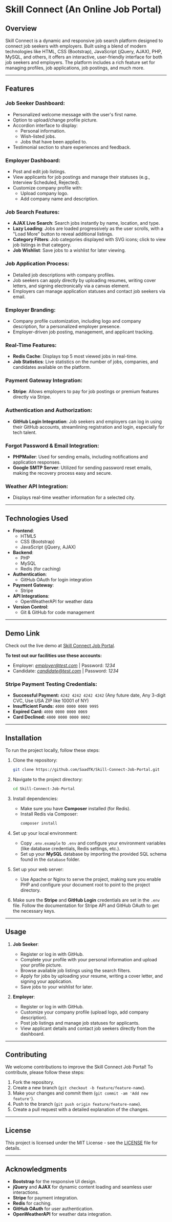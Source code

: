 
# Skill Connect (An Online Job Portal)

## Overview

Skill Connect is a dynamic and responsive job search platform designed to connect job seekers with employers. Built using a blend of modern technologies like HTML, CSS (Bootstrap), JavaScript (jQuery, AJAX), PHP, MySQL, and others, it offers an interactive, user-friendly interface for both job seekers and employers. The platform includes a rich feature set for managing profiles, job applications, job postings, and much more.

---

## Features

### **Job Seeker Dashboard**:
- Personalized welcome message with the user's first name.
- Option to upload/change profile picture.
- Accordion interface to display:
  - Personal information.
  - Wish-listed jobs.
  - Jobs that have been applied to.
- Testimonial section to share experiences and feedback.

### **Employer Dashboard**:
- Post and edit job listings.
- View applicants for job postings and manage their statuses (e.g., Interview Scheduled, Rejected).
- Customize company profile with:
  - Upload company logo.
  - Add company name and description.

### **Job Search Features**:
- **AJAX Live Search**: Search jobs instantly by name, location, and type.
- **Lazy Loading**: Jobs are loaded progressively as the user scrolls, with a "Load More" button to reveal additional listings.
- **Category Filters**: Job categories displayed with SVG icons; click to view job listings in that category.
- **Job Wishlist**: Save jobs to a wishlist for later viewing.

### **Job Application Process**:
- Detailed job descriptions with company profiles.
- Job seekers can apply directly by uploading resumes, writing cover letters, and signing electronically via a canvas element.
- Employers can manage application statuses and contact job seekers via email.

### **Employer Branding**:
- Company profile customization, including logo and company description, for a personalized employer presence.
- Employer-driven job posting, management, and applicant tracking.

### **Real-Time Features**:
- **Redis Cache**: Displays top 5 most viewed jobs in real-time.
- **Job Statistics**: Live statistics on the number of jobs, companies, and candidates available on the platform.

### **Payment Gateway Integration**:
- **Stripe**: Allows employers to pay for job postings or premium features directly via Stripe.

### **Authentication and Authorization**:
- **GitHub Login Integration**: Job seekers and employers can log in using their GitHub accounts, streamlining registration and login, especially for tech talent.

### **Forgot Password & Email Integration**:
- **PHPMailer**: Used for sending emails, including notifications and application responses.
- **Google SMTP Server**: Utilized for sending password reset emails, making the recovery process easy and secure.

### **Weather API Integration**:
- Displays real-time weather information for a selected city.

---

## Technologies Used
- **Frontend**:
  - HTML5
  - CSS (Bootstrap)
  - JavaScript (jQuery, AJAX)
- **Backend**:
  - PHP
  - MySQL
  - Redis (for caching)
- **Authentication**:
  - GitHub OAuth for login integration
- **Payment Gateway**:
  - Stripe
- **API Integrations**:
  - OpenWeatherAPI for weather data
- **Version Control**:
  - Git & GitHub for code management

---

## Demo Link
Check out the live demo at [Skill Connect Job Portal](http://skills-connect.hopto.org).

**To test out our facilities use these accounts:**
- Employer: *employer@test.com* | Password: *1234*
- Candidate: *candidate@test.com* | Password: *1234*

### Stripe Payment Testing Credentials:
- **Successful Payment:** `4242 4242 4242 4242` (Any future date, Any 3-digit CVC, Use USA ZIP like 10001 of NY)
- **Insufficient Funds:** `4000 0000 0000 9995`
- **Expired Card:** `4000 0000 0000 0069`
- **Card Declined:** `4000 0000 0000 0002`


---

## Installation

To run the project locally, follow these steps:

1. Clone the repository:
   ```bash
   git clone https://github.com/SaadTK/Skill-Connect-Job-Portal.git
   ```

2. Navigate to the project directory:
   ```bash
   cd Skill-Connect-Job-Portal
   ```

3. Install dependencies:
   - Make sure you have **Composer** installed (for Redis).
   - Install Redis via Composer:
     ```bash
     composer install
     ```

4. Set up your local environment:
   - Copy `.env.example` to `.env` and configure your environment variables (like database credentials, Redis settings, etc.).
   - Set up your **MySQL** database by importing the provided SQL schema found in the `database` folder.

5. Set up your web server:
   - Use Apache or Nginx to serve the project, making sure you enable PHP and configure your document root to point to the project directory.

6. Make sure the **Stripe** and **GitHub Login** credentials are set in the `.env` file. Follow the documentation for Stripe API and GitHub OAuth to get the necessary keys.

---

## Usage

1. **Job Seeker**:
   - Register or log in with GitHub.
   - Complete your profile with your personal information and upload your profile picture.
   - Browse available job listings using the search filters.
   - Apply for jobs by uploading your resume, writing a cover letter, and signing your application.
   - Save jobs to your wishlist for later.

2. **Employer**:
   - Register or log in with GitHub.
   - Customize your company profile (upload logo, add company description).
   - Post job listings and manage job statuses for applicants.
   - View applicant details and contact job seekers directly from the dashboard.

---

## Contributing

We welcome contributions to improve the Skill Connect Job Portal! To contribute, please follow these steps:

1. Fork the repository.
2. Create a new branch (`git checkout -b feature/feature-name`).
3. Make your changes and commit them (`git commit -am 'Add new feature'`).
4. Push to the branch (`git push origin feature/feature-name`).
5. Create a pull request with a detailed explanation of the changes.

---

## License

This project is licensed under the MIT License - see the [LICENSE](LICENSE) file for details.

---

## Acknowledgments

- **Bootstrap** for the responsive UI design.
- **jQuery** and **AJAX** for dynamic content loading and seamless user interactions.
- **Stripe** for payment integration.
- **Redis** for caching.
- **GitHub OAuth** for user authentication.
- **OpenWeatherAPI** for weather data integration.

